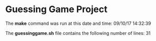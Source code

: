 # Guessing Game Project
 
The **make** command was run at this date and time: 
09/10/17 14:32:39
 
The **guessinggame.sh** file contains the following number of lines:
      31
